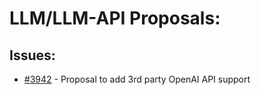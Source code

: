 # LLM/LLM-API Proposals:
## Issues:
- [#3942][3942] - Proposal to add 3rd party OpenAI API support

[3942]:https://github.com/Significant-Gravitas/Auto-GPT/issues/3942